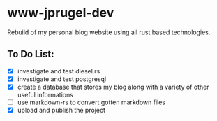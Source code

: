 # www-jprugel-dev

Rebuild of my personal blog website using all rust based technologies.

## To Do List:
- [x] investigate and test diesel.rs
- [x] investigate and test postgresql
- [x] create a database that stores my blog along with a variety of other useful informations
- [ ] use markdown-rs to convert gotten markdown files
- [x] upload and publish the project
